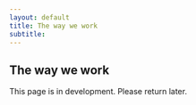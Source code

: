 ```yaml
---
layout: default
title: The way we work
subtitle: 
---
```


## The way we work

This page is in development. Please return later.
